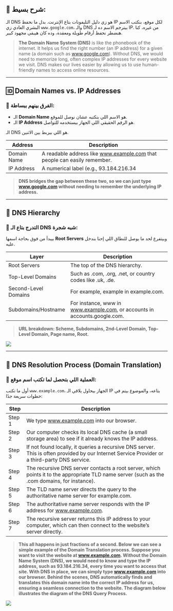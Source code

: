 ## 📖 شرح بسيط:
الـ DNS هو زي دليل التليفونات بتاع الإنترنت. بدل ما نحفظ IP لكل موقع، بنكتب الاسم البشري العادي زي `www.google.com`، والـ DNS بيترجم الاسم ده لـ IP. من غيره، كنا هنضطر نحفظ أرقام طويلة ومعقدة، وده كان هيبقى مجهود كبير.

> **The Domain Name System (DNS)** is like the phonebook of the internet. It helps us find the right number (an IP address) for a given name (a domain such as www.google.com). Without DNS, we would need to memorize long, often complex IP addresses for every website we visit. DNS makes our lives easier by allowing us to use human-friendly names to access online resources.

---

## 🆔 Domain Names vs. IP Addresses

### 📌 الفرق بينهم ببساطة:
- الـ **Domain Name** هو الاسم اللي بنكتبه عشان نوصل للموقع.
- الـ **IP Address** هو الرقم الحقيقي اللي الجهاز بيستخدمه للتواصل.

الـ DNS هو اللي بيربط بين الاثنين.

| Address     | Description                                                                 |
|-------------|-----------------------------------------------------------------------------|
| Domain Name | A readable address like www.example.com that people can easily remember.    |
| IP Address  | A numerical label (e.g., 93.184.216.34                                       |

> **DNS bridges the gap between these two, so we can just type www.google.com without needing to remember the underlying IP address.**

---

## 🌲 DNS Hierarchy

### 🌳 التدرج بتاع الـ DNS شبه شجرة:
بيبدأ من فوق بحاجة اسمها **Root Servers** وبيتفرع لحد ما يوصل للنطاق اللي إحنا بندخل عليه.

| Layer                | Description                                                               |
| -------------------- | ------------------------------------------------------------------------- |
| Root Servers         | The top of the DNS hierarchy.                                             |
| Top-Level Domains    | Such as .com, .org, .net, or country codes like .uk, .de.                 |
| Second-Level Domains | For example, example in example.com.                                      |
| Subdomains/Hostname  | For instance, www in www.example.com, or accounts in accounts.google.com. |

> **URL breakdown: Scheme, Subdomains, 2nd-Level Domain, Top-Level Domain, Page name, Root.**

![](Pasted%20image%2020250516015117.png)

---

## 🔄 DNS Resolution Process (Domain Translation)

### 🧠 العملية اللي بتحصل لما تكتب اسم موقع:

أول ما تكتب `www.example.com`، الجهاز بيحاول يلاقي الـ IP بتاعه، والموضوع بيتم في خطوات سريعة جدًا:

| Step   | Description                                                                                                                                    |
| ------ | ---------------------------------------------------------------------------------------------------------------------------------------------- |
| Step 1 | We type www.example.com into our browser.                                                                                                      |
| Step 2 | Our computer checks its local DNS cache (a small storage area) to see if it already knows the IP address.                                      |
| Step 3 | If not found locally, it queries a recursive DNS server. This is often provided by our Internet Service Provider or a third-party DNS service. |
| Step 4 | The recursive DNS server contacts a root server, which points it to the appropriate TLD name server (such as the .com domains, for instance).  |
| Step 5 | The TLD name server directs the query to the authoritative name server for example.com.                                                        |
| Step 6 | The authoritative name server responds with the IP address for www.example.com.                                                                |
| Step 7 | The recursive server returns this IP address to your computer, which can then connect to the website’s server directly.                        |

> **This all happens in just fractions of a second. Below we can see a simple example of the Domain Translation process. Suppose you want to visit the website at www.example.com. 
> Without the Domain Name System (DNS), we would need to know and type the IP address, such as 93.184.216.34, every time you want to access that site. With DNS in place, we can simply type www.example.com into our browser. 
> Behind the scenes, DNS automatically finds and translates this domain name into the correct IP address for us, ensuring a seamless connection to the website. 
> The diagram below illustrates the diagram of the DNS Query Process.**

![](Pasted%20image%2020250516015126.png)